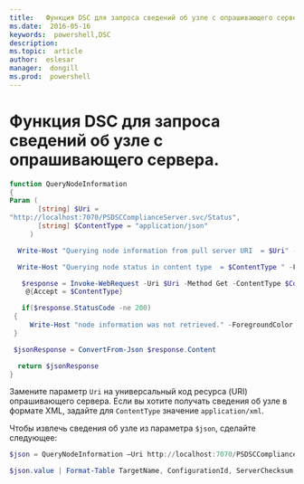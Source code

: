 ```yaml
---
title:   Функция DSC для запроса сведений об узле с опрашивающего сервера.
ms.date:  2016-05-16
keywords:  powershell,DSC
description:  
ms.topic:  article
author:  eslesar
manager:  dongill
ms.prod:  powershell
---
```


# Функция DSC для запроса сведений об узле с опрашивающего сервера.

```powershell
function QueryNodeInformation
{
Param (      
       [string] $Uri =
"http://localhost:7070/PSDSCComplianceServer.svc/Status",                         
       [string] $ContentType = "application/json"           
     )

  Write-Host "Querying node information from pull server URI  = $Uri" -ForegroundColor Green

  Write-Host "Querying node status in content type  = $ContentType " -ForegroundColor Green

   $response = Invoke-WebRequest -Uri $Uri -Method Get -ContentType $ContentType -UseDefaultCredentials -Headers 
    @{Accept = $ContentType}

   if($response.StatusCode -ne 200)
 {
     Write-Host "node information was not retrieved." -ForegroundColor Red
 }

 $jsonResponse = ConvertFrom-Json $response.Content

  return $jsonResponse
}
```

Замените параметр `Uri` на универсальный код ресурса (URI) опрашивающего сервера. Если вы хотите получать сведения об узле в формате XML, задайте для `ContentType` значение `application/xml`.

Чтобы извлечь сведения об узле из параметра `$json`, сделайте следующее:

```powershell
$json = QueryNodeInformation –Uri http://localhost:7070/PSDSCComplianceServer.svc/Status 

$json.value | Format-Table TargetName, ConfigurationId, ServerChecksum, NodeCompliant, LastComplianceTime, StatusCode
```



<!--HONumber=May16_HO3-->


